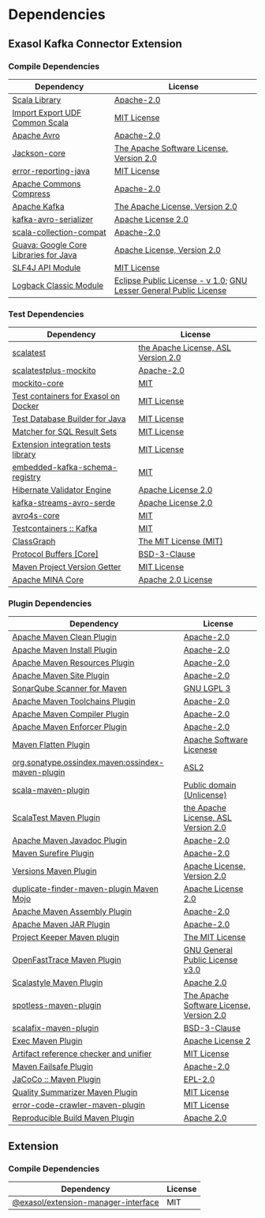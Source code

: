 <!-- @formatter:off -->
# Dependencies

## Exasol Kafka Connector Extension

### Compile Dependencies

| Dependency                                  | License                                                                       |
| ------------------------------------------- | ----------------------------------------------------------------------------- |
| [Scala Library][0]                          | [Apache-2.0][1]                                                               |
| [Import Export UDF Common Scala][2]         | [MIT License][3]                                                              |
| [Apache Avro][4]                            | [Apache-2.0][5]                                                               |
| [Jackson-core][6]                           | [The Apache Software License, Version 2.0][5]                                 |
| [error-reporting-java][7]                   | [MIT License][8]                                                              |
| [Apache Commons Compress][9]                | [Apache-2.0][5]                                                               |
| [Apache Kafka][10]                          | [The Apache License, Version 2.0][11]                                         |
| [kafka-avro-serializer][12]                 | [Apache License 2.0][13]                                                      |
| [scala-collection-compat][14]               | [Apache-2.0][1]                                                               |
| [Guava: Google Core Libraries for Java][15] | [Apache License, Version 2.0][11]                                             |
| [SLF4J API Module][16]                      | [MIT License][17]                                                             |
| [Logback Classic Module][18]                | [Eclipse Public License - v 1.0][19]; [GNU Lesser General Public License][20] |

### Test Dependencies

| Dependency                                 | License                                   |
| ------------------------------------------ | ----------------------------------------- |
| [scalatest][21]                            | [the Apache License, ASL Version 2.0][22] |
| [scalatestplus-mockito][23]                | [Apache-2.0][22]                          |
| [mockito-core][24]                         | [MIT][25]                                 |
| [Test containers for Exasol on Docker][26] | [MIT License][27]                         |
| [Test Database Builder for Java][28]       | [MIT License][29]                         |
| [Matcher for SQL Result Sets][30]          | [MIT License][31]                         |
| [Extension integration tests library][32]  | [MIT License][33]                         |
| [embedded-kafka-schema-registry][34]       | [MIT][25]                                 |
| [Hibernate Validator Engine][35]           | [Apache License 2.0][11]                  |
| [kafka-streams-avro-serde][36]             | [Apache License 2.0][13]                  |
| [avro4s-core][37]                          | [MIT][25]                                 |
| [Testcontainers :: Kafka][38]              | [MIT][39]                                 |
| [ClassGraph][40]                           | [The MIT License (MIT)][39]               |
| [Protocol Buffers [Core]][41]              | [BSD-3-Clause][42]                        |
| [Maven Project Version Getter][43]         | [MIT License][44]                         |
| [Apache MINA Core][45]                     | [Apache 2.0 License][5]                   |

### Plugin Dependencies

| Dependency                                              | License                                       |
| ------------------------------------------------------- | --------------------------------------------- |
| [Apache Maven Clean Plugin][46]                         | [Apache-2.0][5]                               |
| [Apache Maven Install Plugin][47]                       | [Apache-2.0][5]                               |
| [Apache Maven Resources Plugin][48]                     | [Apache-2.0][5]                               |
| [Apache Maven Site Plugin][49]                          | [Apache-2.0][5]                               |
| [SonarQube Scanner for Maven][50]                       | [GNU LGPL 3][51]                              |
| [Apache Maven Toolchains Plugin][52]                    | [Apache-2.0][5]                               |
| [Apache Maven Compiler Plugin][53]                      | [Apache-2.0][5]                               |
| [Apache Maven Enforcer Plugin][54]                      | [Apache-2.0][5]                               |
| [Maven Flatten Plugin][55]                              | [Apache Software Licenese][5]                 |
| [org.sonatype.ossindex.maven:ossindex-maven-plugin][56] | [ASL2][11]                                    |
| [scala-maven-plugin][57]                                | [Public domain (Unlicense)][58]               |
| [ScalaTest Maven Plugin][59]                            | [the Apache License, ASL Version 2.0][22]     |
| [Apache Maven Javadoc Plugin][60]                       | [Apache-2.0][5]                               |
| [Maven Surefire Plugin][61]                             | [Apache-2.0][5]                               |
| [Versions Maven Plugin][62]                             | [Apache License, Version 2.0][5]              |
| [duplicate-finder-maven-plugin Maven Mojo][63]          | [Apache License 2.0][13]                      |
| [Apache Maven Assembly Plugin][64]                      | [Apache-2.0][5]                               |
| [Apache Maven JAR Plugin][65]                           | [Apache-2.0][5]                               |
| [Project Keeper Maven plugin][66]                       | [The MIT License][67]                         |
| [OpenFastTrace Maven Plugin][68]                        | [GNU General Public License v3.0][69]         |
| [Scalastyle Maven Plugin][70]                           | [Apache 2.0][13]                              |
| [spotless-maven-plugin][71]                             | [The Apache Software License, Version 2.0][5] |
| [scalafix-maven-plugin][72]                             | [BSD-3-Clause][42]                            |
| [Exec Maven Plugin][73]                                 | [Apache License 2][5]                         |
| [Artifact reference checker and unifier][74]            | [MIT License][75]                             |
| [Maven Failsafe Plugin][76]                             | [Apache-2.0][5]                               |
| [JaCoCo :: Maven Plugin][77]                            | [EPL-2.0][78]                                 |
| [Quality Summarizer Maven Plugin][79]                   | [MIT License][80]                             |
| [error-code-crawler-maven-plugin][81]                   | [MIT License][82]                             |
| [Reproducible Build Maven Plugin][83]                   | [Apache 2.0][11]                              |

## Extension

### Compile Dependencies

| Dependency                                | License |
| ----------------------------------------- | ------- |
| [@exasol/extension-manager-interface][84] | MIT     |

[0]: https://www.scala-lang.org/
[1]: https://www.apache.org/licenses/LICENSE-2.0
[2]: https://github.com/exasol/import-export-udf-common-scala/
[3]: https://github.com/exasol/import-export-udf-common-scala/blob/main/LICENSE
[4]: https://avro.apache.org
[5]: https://www.apache.org/licenses/LICENSE-2.0.txt
[6]: https://github.com/FasterXML/jackson-core
[7]: https://github.com/exasol/error-reporting-java/
[8]: https://github.com/exasol/error-reporting-java/blob/main/LICENSE
[9]: https://commons.apache.org/proper/commons-compress/
[10]: https://kafka.apache.org
[11]: http://www.apache.org/licenses/LICENSE-2.0.txt
[12]: http://confluent.io/kafka-avro-serializer
[13]: http://www.apache.org/licenses/LICENSE-2.0.html
[14]: http://www.scala-lang.org/
[15]: https://github.com/google/guava
[16]: http://www.slf4j.org
[17]: http://www.opensource.org/licenses/mit-license.php
[18]: http://logback.qos.ch/logback-classic
[19]: http://www.eclipse.org/legal/epl-v10.html
[20]: http://www.gnu.org/licenses/old-licenses/lgpl-2.1.html
[21]: http://www.scalatest.org
[22]: http://www.apache.org/licenses/LICENSE-2.0
[23]: https://github.com/scalatest/scalatestplus-mockito
[24]: https://github.com/mockito/mockito
[25]: https://opensource.org/licenses/MIT
[26]: https://github.com/exasol/exasol-testcontainers/
[27]: https://github.com/exasol/exasol-testcontainers/blob/main/LICENSE
[28]: https://github.com/exasol/test-db-builder-java/
[29]: https://github.com/exasol/test-db-builder-java/blob/main/LICENSE
[30]: https://github.com/exasol/hamcrest-resultset-matcher/
[31]: https://github.com/exasol/hamcrest-resultset-matcher/blob/main/LICENSE
[32]: https://github.com/exasol/extension-manager/
[33]: https://github.com/exasol/extension-manager/blob/main/LICENSE
[34]: https://github.com/embeddedkafka/embedded-kafka-schema-registry
[35]: http://hibernate.org/validator/hibernate-validator
[36]: http://confluent.io/kafka-streams-avro-serde
[37]: https://github.com/sksamuel/avro4s
[38]: https://java.testcontainers.org
[39]: http://opensource.org/licenses/MIT
[40]: https://github.com/classgraph/classgraph
[41]: https://developers.google.com/protocol-buffers/protobuf-java/
[42]: https://opensource.org/licenses/BSD-3-Clause
[43]: https://github.com/exasol/maven-project-version-getter/
[44]: https://github.com/exasol/maven-project-version-getter/blob/main/LICENSE
[45]: https://mina.apache.org/mina-core/
[46]: https://maven.apache.org/plugins/maven-clean-plugin/
[47]: https://maven.apache.org/plugins/maven-install-plugin/
[48]: https://maven.apache.org/plugins/maven-resources-plugin/
[49]: https://maven.apache.org/plugins/maven-site-plugin/
[50]: http://docs.sonarqube.org/display/PLUG/Plugin+Library/sonar-maven-plugin
[51]: http://www.gnu.org/licenses/lgpl.txt
[52]: https://maven.apache.org/plugins/maven-toolchains-plugin/
[53]: https://maven.apache.org/plugins/maven-compiler-plugin/
[54]: https://maven.apache.org/enforcer/maven-enforcer-plugin/
[55]: https://www.mojohaus.org/flatten-maven-plugin/
[56]: https://sonatype.github.io/ossindex-maven/maven-plugin/
[57]: http://github.com/davidB/scala-maven-plugin
[58]: http://unlicense.org/
[59]: https://www.scalatest.org/user_guide/using_the_scalatest_maven_plugin
[60]: https://maven.apache.org/plugins/maven-javadoc-plugin/
[61]: https://maven.apache.org/surefire/maven-surefire-plugin/
[62]: https://www.mojohaus.org/versions/versions-maven-plugin/
[63]: https://basepom.github.io/duplicate-finder-maven-plugin
[64]: https://maven.apache.org/plugins/maven-assembly-plugin/
[65]: https://maven.apache.org/plugins/maven-jar-plugin/
[66]: https://github.com/exasol/project-keeper/
[67]: https://github.com/exasol/project-keeper/blob/main/LICENSE
[68]: https://github.com/itsallcode/openfasttrace-maven-plugin
[69]: https://www.gnu.org/licenses/gpl-3.0.html
[70]: http://www.scalastyle.org
[71]: https://github.com/diffplug/spotless
[72]: https://github.com/evis/scalafix-maven-plugin
[73]: https://www.mojohaus.org/exec-maven-plugin
[74]: https://github.com/exasol/artifact-reference-checker-maven-plugin/
[75]: https://github.com/exasol/artifact-reference-checker-maven-plugin/blob/main/LICENSE
[76]: https://maven.apache.org/surefire/maven-failsafe-plugin/
[77]: https://www.jacoco.org/jacoco/trunk/doc/maven.html
[78]: https://www.eclipse.org/legal/epl-2.0/
[79]: https://github.com/exasol/quality-summarizer-maven-plugin/
[80]: https://github.com/exasol/quality-summarizer-maven-plugin/blob/main/LICENSE
[81]: https://github.com/exasol/error-code-crawler-maven-plugin/
[82]: https://github.com/exasol/error-code-crawler-maven-plugin/blob/main/LICENSE
[83]: http://zlika.github.io/reproducible-build-maven-plugin
[84]: https://registry.npmjs.org/@exasol/extension-manager-interface/-/extension-manager-interface-0.4.3.tgz

